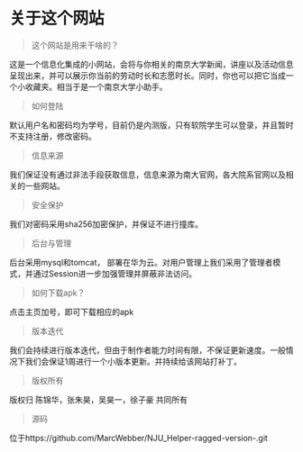# 关于这个网站

> 这个网站是用来干啥的？

这是一个信息化集成的小网站，会将与你相关的南京大学新闻，讲座以及活动信息呈现出来，并可以展示你当前的劳动时长和志愿时长。同时，你也可以把它当成一个小收藏夹。相当于是一个南京大学小助手。

> 如何登陆

默认用户名和密码均为学号，目前仍是内测版，只有软院学生可以登录，并且暂时不支持注册，修改密码。

> 信息来源

我们保证没有通过非法手段获取信息，信息来源为南大官网，各大院系官网以及相关的一些网站。

> 安全保护

我们对密码采用sha256加密保护，并保证不进行撞库。

> 后台与管理

后台采用mysql和tomcat， 部署在华为云。对用户管理上我们采用了管理者模式，并通过Session进一步加强管理并屏蔽非法访问。

> 如何下载apk？

点击主页加号，即可下载相应的apk

> 版本迭代

我们会持续进行版本迭代，但由于制作者能力时间有限，不保证更新速度。一般情况下我们会保证1周进行一个小版本更新。并持续给该网站打补丁。

> 版权所有

版权归 陈锦华，张朱昊，吴昊一，徐子豪 共同所有

> 源码

位于https://github.com/MarcWebber/NJU_Helper-ragged-version-.git

